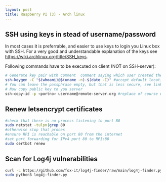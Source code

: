 ```yaml
---
layout: post
title: Raspberry PI (3) - Arch linux
---
```

## SSH using keys in stead of username/password
In most cases it is preferrable, and easier to use keys to login you Linux box with SSH.
For a very good and understandable explanation of the keys see https://wiki.archlinux.org/title/SSH_keys.

Following commands have to be executed on client (NOT on SSH-server):
```bash
# Generate key pair with comment  comment saying which user created the key on which machine and when
ssh-keygen -C "$(whoami)@$(uname -n)-$(date -I)" #accept default location for storage of keys
# You can leave the passphrase empty, but that is less secure, see link above
# Now copy public key to you server 
ssh-copy-id -p <portno> username@remote-server.org #replace of course username en server name, and <portno> by SSH port used on server, if other than 22

```

## Renew letsencrypt certificates
```bash
#check that there is no process listening to port 80
sudo netstat -tulpn|grep 80
#otherwise stop that proces
#ensure RPI is reachable on port 80 from the internet
#set port forwarding for IPv4 port 80 to RPI:80
sudo certbot renew
```

## Scan for Log4j vulnerabilities
```bash
curl -L https://github.com/fox-it/log4j-finder/raw/main/log4j-finder.py -o log4j-finder.py
sudo python3 log4j-finder.py
```
 
